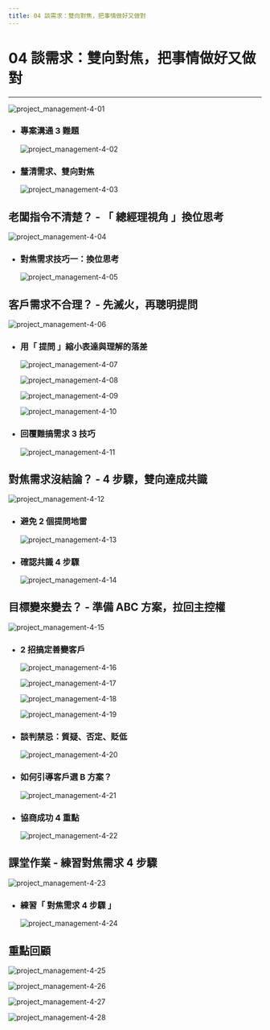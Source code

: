 ```yaml
---
title: 04 談需求：雙向對焦，把事情做好又做對
---
```

 
# 04 談需求：雙向對焦，把事情做好又做對
---

![project_management-4-01](/docFubon/project_management/project_management-4-01.png)

  - ### 專案溝通 3 難題
    ![project_management-4-02](/docFubon/project_management/project_management-4-02.png)

  - ### 釐清需求、雙向對焦
    ![project_management-4-03](/docFubon/project_management/project_management-4-03.png)

## 老闆指令不清楚？ - 「 總經理視角 」換位思考
  ![project_management-4-04](/docFubon/project_management/project_management-4-04.png)

  - ### 對焦需求技巧一：換位思考
    ![project_management-4-05](/docFubon/project_management/project_management-4-05.png)

## 客戶需求不合理？ - 先滅火，再聰明提問
  ![project_management-4-06](/docFubon/project_management/project_management-4-06.png)

  - ### 用「 提問 」縮小表達與理解的落差
    ![project_management-4-07](/docFubon/project_management/project_management-4-07.png)

    ![project_management-4-08](/docFubon/project_management/project_management-4-08.png)

    ![project_management-4-09](/docFubon/project_management/project_management-4-09.png)

    ![project_management-4-10](/docFubon/project_management/project_management-4-10.png)

  - ### 回覆難搞需求 3 技巧
    ![project_management-4-11](/docFubon/project_management/project_management-4-11.png)

## 對焦需求沒結論？ - 4 步驟，雙向達成共識
  ![project_management-4-12](/docFubon/project_management/project_management-4-12.png)

  - ### 避免 2 個提問地雷
    ![project_management-4-13](/docFubon/project_management/project_management-4-13.png)

  - ### 確認共識 4 步驟
    ![project_management-4-14](/docFubon/project_management/project_management-4-14.png)

## 目標變來變去？ - 準備 ABC 方案，拉回主控權
  ![project_management-4-15](/docFubon/project_management/project_management-4-15.png)

  - ### 2 招搞定善變客戶
    ![project_management-4-16](/docFubon/project_management/project_management-4-16.png)

    ![project_management-4-17](/docFubon/project_management/project_management-4-17.png)
    
    ![project_management-4-18](/docFubon/project_management/project_management-4-18.png)

    ![project_management-4-19](/docFubon/project_management/project_management-4-19.png)

  - ### 談判禁忌：質疑、否定、貶低
    ![project_management-4-20](/docFubon/project_management/project_management-4-20.png)

  - ### 如何引導客戶選 B 方案？
    ![project_management-4-21](/docFubon/project_management/project_management-4-21.png)

  - ### 協商成功 4 重點
    ![project_management-4-22](/docFubon/project_management/project_management-4-22.png)

## 課堂作業 - 練習對焦需求 4 步驟
  ![project_management-4-23](/docFubon/project_management/project_management-4-23.png)

  - ### 練習「 對焦需求 4 步驟 」
    ![project_management-4-24](/docFubon/project_management/project_management-4-24.png)

## 重點回顧
  ![project_management-4-25](/docFubon/project_management/project_management-4-25.png)

  ![project_management-4-26](/docFubon/project_management/project_management-4-26.png)

  ![project_management-4-27](/docFubon/project_management/project_management-4-27.png)

  ![project_management-4-28](/docFubon/project_management/project_management-4-28.png)